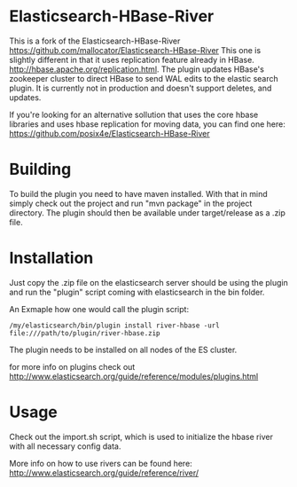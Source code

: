 Elasticsearch-HBase-River
==========================

This is a fork of the Elasticsearch-HBase-River 
https://github.com/mallocator/Elasticsearch-HBase-River
This one is slightly different in that it uses replication feature already in 
HBase. http://hbase.apache.org/replication.html. The plugin updates HBase's
zookeeper cluster to direct HBase to send WAL edits to the elastic search plugin. It is currently not in production and doesn't support deletes, and updates.

If you're looking for an alternative sollution that uses the core hbase libraries and uses hbase replication for moving data, you can find one here:
https://github.com/posix4e/Elasticsearch-HBase-River

# Building

To build the plugin you need to have maven installed. With that in mind simply check out the project and run "mvn package" in the project directory. The plugin should then be available under target/release as a .zip file.

# Installation

Just copy the .zip file on the elasticsearch server should be using the plugin and run the "plugin" script coming with elasticsearch in the bin folder.

An Exmaple how one would call the plugin script:

	/my/elasticsearch/bin/plugin install river-hbase -url file:///path/to/plugin/river-hbase.zip

The plugin needs to be installed on all nodes of the ES cluster.

for more info on plugins check out http://www.elasticsearch.org/guide/reference/modules/plugins.html

# Usage

Check out the import.sh script, which is used to initialize the hbase river with all necessary config data.

More info on how to use rivers can be found here: http://www.elasticsearch.org/guide/reference/river/
